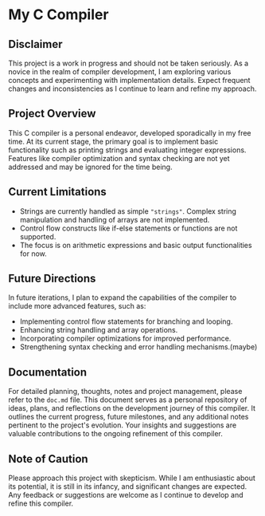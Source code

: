 # My C Compiler
## Disclaimer

This project is a work in progress and should not be taken seriously. As a novice in the realm of compiler development, 
I am exploring various concepts and experimenting with implementation details. Expect frequent changes and inconsistencies as 
I continue to learn and refine my approach.

## Project Overview

This C compiler is a personal endeavor, developed sporadically in my free time. At its current stage, 
the primary goal is to implement basic functionality such as printing strings and evaluating integer expressions. 
Features like compiler optimization and syntax checking are not yet addressed and may be ignored for the time being.

## Current Limitations

- Strings are currently handled as simple `"strings"`. Complex string manipulation and handling of arrays are not implemented.
- Control flow constructs like if-else statements or functions are not supported.
- The focus is on arithmetic expressions and basic output functionalities for now.

## Future Directions

In future iterations, I plan to expand the capabilities of the compiler to include more advanced features, such as:

- Implementing control flow statements for branching and looping.
- Enhancing string handling and array operations.
- Incorporating compiler optimizations for improved performance.
- Strengthening syntax checking and error handling mechanisms.(maybe)

## Documentation

For detailed planning, thoughts, notes and project management, please refer to the `doc.md` file. 
This document serves as a personal repository of ideas, plans, and reflections on the development journey of this compiler. 
It outlines the current progress, future milestones, and any additional notes pertinent to the project's evolution. 
Your insights and suggestions are valuable contributions to the ongoing refinement of this compiler.

## Note of Caution

Please approach this project with skepticism. While I am enthusiastic about its potential, it is still in its infancy, and significant changes are expected. 
Any feedback or suggestions are welcome as I continue to develop and refine this compiler.
